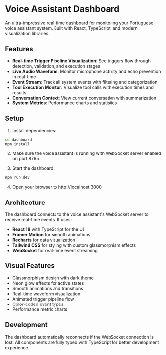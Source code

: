 # Voice Assistant Dashboard

An ultra-impressive real-time dashboard for monitoring your Portuguese voice assistant system. Built with React, TypeScript, and modern visualization libraries.

## Features

- **Real-time Trigger Pipeline Visualization**: See triggers flow through detection, validation, and execution stages
- **Live Audio Waveform**: Monitor microphone activity and echo prevention in real-time
- **Event Stream**: Track all system events with filtering and categorization
- **Tool Execution Monitor**: Visualize tool calls with execution times and results
- **Conversation Context**: View current conversation with summarization
- **System Metrics**: Performance charts and statistics

## Setup

1. Install dependencies:
```bash
cd dashboard
npm install
```

2. Make sure the voice assistant is running with WebSocket server enabled on port 8765

3. Start the dashboard:
```bash
npm run dev
```

4. Open your browser to http://localhost:3000

## Architecture

The dashboard connects to the voice assistant's WebSocket server to receive real-time events. It uses:

- **React 18** with TypeScript for the UI
- **Framer Motion** for smooth animations
- **Recharts** for data visualization
- **Tailwind CSS** for styling with custom glassmorphism effects
- **WebSocket** for real-time event streaming

## Visual Features

- Glassmorphism design with dark theme
- Neon glow effects for active states
- Smooth animations and transitions
- Real-time waveform visualization
- Animated trigger pipeline flow
- Color-coded event types
- Performance metric charts

## Development

The dashboard automatically reconnects if the WebSocket connection is lost. All components are fully typed with TypeScript for better development experience.